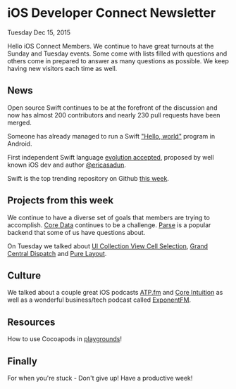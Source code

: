 # iOS Developer Connect Newsletter
Tuesday Dec 15, 2015

Hello iOS Connect Members. We continue to have great turnouts at the Sunday and Tuesday events. Some come with lists filled with questions and others come in prepared to answer as many questions as possible. We keep having new visitors each time as well.

## News 
Open source Swift continues to be at the forefront of the discussion and now has almost 200 contributors and nearly 230 pull requests have been merged.

Someone has already managed to run a Swift ["Hello, world"](https://twitter.com/zhuowei/status/674834843188994048) program in Android.

First independent Swift language [evolution accepted](https://lists.swift.org/pipermail/swift-evolution-announce/2015-December/000001.html), proposed by well known iOS dev and author [@ericasadun](https://twitter.com/ericasadun).

Swift is the top trending repository on Github [this week](https://github.com/trending?since=weekly).


## Projects from this week

We continue to have a diverse set of goals that members are trying to accomplish. [Core Data](https://developer.apple.com/library/ios/documentation/Cocoa/Conceptual/CoreData/index.html#//apple_ref/doc/uid/TP40001075) continues to be a challenge. [Parse](https://parse.com/) is a popular backend that some of us have questions about. 

On Tuesday we talked about [UI Collection View Cell Selection](https://developer.apple.com/library/ios/documentation/UIKit/Reference/UICollectionView_class/), [Grand Central Dispatch](https://developer.apple.com/library/ios/documentation/Performance/Reference/GCD_libdispatch_Ref/) and [Pure Layout](https://github.com/PureLayout/PureLayout).

## Culture

We talked about a couple great iOS podcasts [ATP.fm](http://atp.fm/) and [Core Intuition](http://www.coreint.org/) as well as a wonderful business/tech podcast called [ExponentFM](http://exponent.fm/).

## Resources

How to use Cocoapods in [playgrounds](https://littlebitesofcocoa.com/138-using-cocoapods-in-xcode-playgrounds)!

## Finally

For when you're stuck - Don't give up! Have a productive week!
